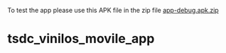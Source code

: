 To test the app please use this APK file in the zip file
[app-debug.apk.zip](https://github.com/MiguelDuba/tsdc_vinilos_movile_app/files/9947970/app-debug.apk.zip)

# tsdc_vinilos_movile_app
